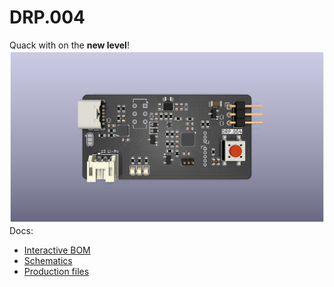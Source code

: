 # DRP.004

Quack with on the **new level**!
![top image](/MEDIA/DRP.004_top.png)
Docs:

- [Interactive BOM](./bom/ibom.html)
- [Schematics](./PLOTS/DRP.004.pdf)
- [Production files](./production/)
